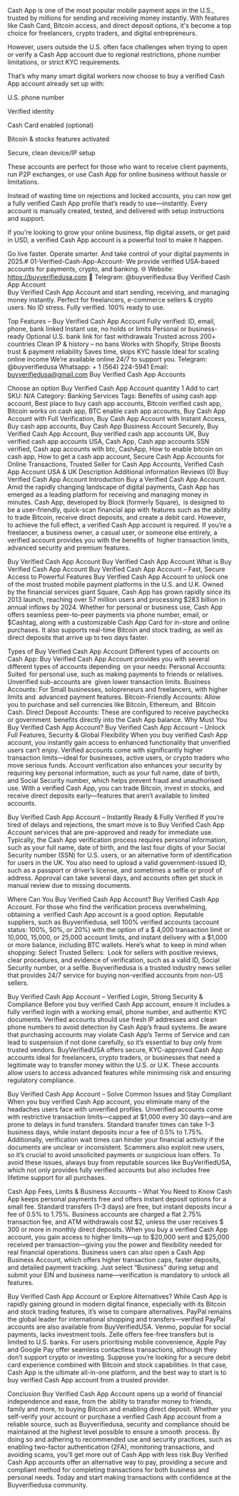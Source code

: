 Cash App is one of the most popular mobile payment apps in the U.S., trusted by millions for sending and receiving money instantly. With features like Cash Card, Bitcoin access, and direct deposit options, it's become a top choice for freelancers, crypto traders, and digital entrepreneurs.

However, users outside the U.S. often face challenges when trying to open or verify a Cash App account due to regional restrictions, phone number limitations, or strict KYC requirements.

That’s why many smart digital workers now choose to buy a verified Cash App account already set up with:

U.S. phone number

Verified identity

Cash Card enabled (optional)

Bitcoin & stocks features activated

Secure, clean device/IP setup

These accounts are perfect for those who want to receive client payments, run P2P exchanges, or use Cash App for online business without hassle or limitations.

Instead of wasting time on rejections and locked accounts, you can now get a fully verified Cash App profile that’s ready to use—instantly. Every account is manually created, tested, and delivered with setup instructions and support.

If you're looking to grow your online business, flip digital assets, or get paid in USD, a verified Cash App account is a powerful tool to make it happen.

Go live faster. Operate smarter. And take control of your digital payments in 2025.# 01-Verified-Cash-App-Account-
 We provide verified USA-based accounts for payments, crypto, and banking. 🌐 Website: https://buyverifiedusa.com 📲 Telegram: @buyverifiedusa
 Buy Verified Cash App Account   
Buy Verified Cash App Account and start sending, receiving, and managing money instantly. Perfect for freelancers, e-commerce sellers & crypto users. No ID stress. Fully verified. 100% ready to use.

Top Features – Buy Verified Cash App Account
Fully verified: ID, email, phone, bank linked
Instant use, no holds or limits
Personal or business-ready
Optional U.S. bank link for fast withdrawals
Trusted across 200+ countries
Clean IP & history – no bans
Works with Shopify, Stripe 
Boosts trust & payment reliability
Saves time, skips KYC hassle
Ideal for scaling online income
We’re available online 24/7 to support you.
Telegram: @buyverifiedusa
Whatsapp: + 1 (564) 224-5941
Email: buyverifiedusa@gmail.com
Buy Verified Cash App Accounts

Choose an option
Buy Verified Cash App Account quantity
1
Add to cart
SKU: N/A Category: Banking Services Tags: Benefits of using cash app account, Best place to buy cash app accounts, Bitcoin verified cash app, Bitcoin works on cash app, BTC enable cash app accounts, Buy Cash App Account with Full Verification, Buy Cash App Account with Instant Access, Buy cash app accounts, Buy Cash App Business Account Securely, Buy Verified Cash App Account, Buy verified cash app accounts UK, Buy verified cash app accounts USA, Cash App, Cash app accounts SSN verified, Cash app accounts with btc, CashApp, How to enable bitcoin on cash app, How to get a cash app account, Secure Cash App Accounts for Online Transactions, Trusted Seller for Cash App Accounts, Verified Cash App Account USA & UK
Description Additional information Reviews (0)
Buy Verified Cash App Account 
Introduction
Buy a Verified Cash App Account. Amid the rapidly changing landscape of digital payments, Cash App has emerged as a leading platform for receiving and managing money in minutes. Cash App, developed by Block (formerly Square), is designed to be a user-friendly, quick-scan financial app with features such as the ability to trade Bitcoin, receive direct deposits, and create a debit card. However, to achieve the full effect, a verified Cash App account is required. If you’re a freelancer, a business owner, a casual user, or someone else entirely, a verified account provides you with the benefits of higher transaction limits, advanced security and premium features.

Buy Verified Cash App Account 
Buy Verified Cash App Account
What is Buy Verified Cash App Account
Buy Verified Cash App Account – Fast, Secure Access to Powerful Features
Buy Verified Cash App Account to unlock one of the most trusted mobile payment platforms in the U.S. and U.K. Owned by the financial services giant Square, Cash App has grown rapidly since its 2013 launch, reaching over 57 million users and processing $283 billion in annual inflows by 2024. Whether for personal or business use, Cash App offers seamless peer-to-peer payments via phone number, email, or $Cashtag, along with a customizable Cash App Card for in-store and online purchases. It also supports real-time Bitcoin and stock trading, as well as direct deposits that arrive up to two days faster.

 

Types of Buy Verified Cash App Account
Different types of accounts on Cash App: Buy Verified Cash App Account
 provides you with several different types of accounts depending on your needs:
Personal Accounts: Suited for personal use, such as making payments to friends or relatives. Unverified sub-accounts are given lower transaction limits.
Business Accounts: For Small businesses, solopreneurs and freelancers, with higher limits and advanced payment features.
Bitcoin-Friendly Accounts: Allow you to purchase and sell currencies like Bitcoin, Ethereum, and Bitcoin Cash.
Direct Deposit Accounts: These are configured to receive paychecks or government benefits directly into the Cash App balance.
Why Must You Buy Verified Cash App Account?
Buy Verified Cash App Account – Unlock Full Features, Security & Global Flexibility
When you buy verified Cash App account, you instantly gain access to enhanced functionality that unverified users can’t enjoy. Verified accounts come with significantly higher transaction limits—ideal for businesses, active users, or crypto traders who move serious funds. Account verification also enhances your security by requiring key personal information, such as your full name, date of birth, and Social Security number, which helps prevent fraud and unauthorised use. With a verified Cash App, you can trade Bitcoin, invest in stocks, and receive direct deposits early—features that aren’t available to limited accounts.

Buy Verified Cash App Account – Instantly Ready & Fully Verified
If you’re tired of delays and rejections, the smart move is to Buy Verified Cash App Account services that are pre-approved and ready for immediate use. Typically, the Cash App verification process requires personal information, such as your full name, date of birth, and the last four digits of your Social Security number (SSN) for U.S. users, or an alternative form of identification for users in the UK. You also need to upload a valid government-issued ID, such as a passport or driver’s license, and sometimes a selfie or proof of address. Approval can take several days, and accounts often get stuck in manual review due to missing documents.  

Where Can You Buy Verified Cash App Account?
Buy Verified Cash App Account. For those who find the verification process overwhelming, obtaining a verified Cash App account is a good option. Reputable suppliers, such as Buyverifiedusa, sell 100% verified accounts (account status: 100%, 50%, or 20%) with the option of a $ 4,000 transaction limit or 10,000, 15,000, or 25,000 account limits, and instant delivery with a $1,000 or more balance, including BTC wallets. Here’s what to keep in mind when shopping: Select Trusted Sellers: Look for sellers with positive reviews, clear procedures, and evidence of verification, such as a valid ID, Social Security number, or a selfie. Buyverifiedusa is a trusted industry news seller that provides 24/7 service for buying non-verified accounts from non-US sellers.

Buy Verified Cash App Account – Verified Login, Strong Security & Compliance
Before you buy verified Cash App account, ensure it includes a fully verified login with a working email, phone number, and authentic KYC documents. Verified accounts should use fresh IP addresses and clean phone numbers to avoid detection by Cash App’s fraud systems. Be aware that purchasing accounts may violate Cash App’s Terms of Service and can lead to suspension if not done carefully, so it’s essential to buy only from trusted vendors. BuyVerifiedUSA offers secure, KYC-approved Cash App accounts ideal for freelancers, crypto traders, or businesses that need a legitimate way to transfer money within the U.S. or U.K. These accounts allow users to access advanced features while minimising risk and ensuring regulatory compliance.

Buy Verified Cash App Account – Solve Common Issues and Stay Compliant
When you buy verified Cash App account, you eliminate many of the headaches users face with unverified profiles. Unverified accounts come with restrictive transaction limits—capped at $1,000 every 30 days—and are prone to delays in fund transfers. Standard transfer times can take 1–3 business days, while instant deposits incur a fee of 0.5% to 1.75%. Additionally, verification wait times can hinder your financial activity if the documents are unclear or inconsistent. Scammers also exploit new users, so it’s crucial to avoid unsolicited payments or suspicious loan offers. To avoid these issues, always buy from reputable sources like BuyVerifiedUSA, which not only provides fully verified accounts but also includes free lifetime support for all purchases.

Cash App Fees, Limits & Business Accounts – What You Need to Know
Cash App keeps personal payments free and offers instant deposit options for a small fee. Standard transfers (1–3 days) are free, but instant deposits incur a fee of 0.5% to 1.75%. Business accounts are charged a flat 2.75% transaction fee, and ATM withdrawals cost $2, unless the user receives $ 300 or more in monthly direct deposits. When you buy a verified Cash App account, you gain access to higher limits—up to $20,000 sent and $25,000 received per transaction—giving you the power and flexibility needed for real financial operations. Business users can also open a Cash App Business Account, which offers higher transaction caps, faster deposits, and detailed payment tracking. Just select “Business” during setup and submit your EIN and business name—verification is mandatory to unlock all features.

Buy Verified Cash App Account or Explore Alternatives?
While Cash App is rapidly gaining ground in modern digital finance, especially with its Bitcoin and stock trading features, it’s wise to compare alternatives. PayPal remains the global leader for international shopping and transfers—verified PayPal accounts are also available from BuyVerifiedUSA. Venmo, popular for social payments, lacks investment tools. Zelle offers fee-free transfers but is limited to U.S. banks. For users prioritising mobile convenience, Apple Pay and Google Pay offer seamless contactless transactions, although they don’t support crypto or investing. Suppose you’re looking for a secure debit card experience combined with Bitcoin and stock capabilities. In that case, Cash App is the ultimate all-in-one platform, and the best way to start is to buy verified Cash App account from a trusted provider.

Conclusion
Buy Verified Cash App Account
opens up a world of financial independence and ease, from the ability to transfer money to friends, family and more, to buying Bitcoin and enabling direct deposit. Whether you self-verify your account or purchase a verified Cash App account from a reliable source, such as Buyverifiedusa, security and compliance should be maintained at the highest level possible to ensure a smooth process. By doing so and adhering to recommended use and security practices, such as enabling two-factor authentication (2FA), monitoring transactions, and avoiding scams, you’ll get more out of Cash App with less risk.Buy Verified Cash App accounts offer an alternative way to pay, providing a secure and compliant method for completing transactions for both business and personal needs.  Today and start making transactions with confidence at the Buyverifiedusa community.
